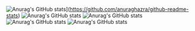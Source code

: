 ![Anurag's GitHub stats](https://github-readme-stats.vercel.app/api?username=ZtXavier)](https://github.com/anuraghazra/github-readme-stats)
![Anurag's GitHub stats](https://github-readme-stats.vercel.app/api?username=ZtXavier&hide=stars,commits,prs,issues,contribs)
![Anurag's GitHub stats](https://github-readme-stats.vercel.app/api?username=ZtXavier&count_private=true)
![Anurag's GitHub stats](https://github-readme-stats.vercel.app/api?username==ZtXavier&show_icons=true)
![Anurag's GitHub stats](https://github-readme-stats.vercel.app/api?username=anuraghazra&show_icons=true&theme=synthwave)

